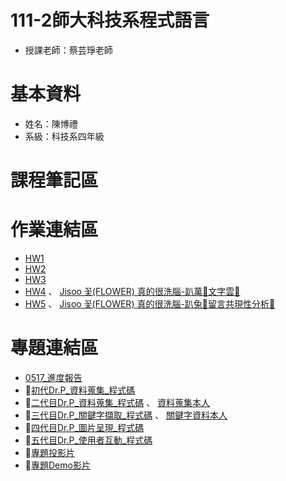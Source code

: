 # 111-2師大科技系程式語言
* 授課老師：蔡芸琤老師
# 基本資料
* 姓名：陳博禮
* 系級：科技系四年級
# 課程筆記區
# 作業連結區
* [HW1](https://github.com/Lilyqq/PL/tree/main/HW1)
* [HW2](https://github.com/Lilyqq/PL/tree/main/HW2)
* [HW3](https://github.com/Lilyqq/PL/tree/main/HW3)
* [HW4](https://github.com/Lilyqq/PL/tree/main/HW4) 、 [Jisoo 꽃(FLOWER) 真的很洗腦-趴萬🌹文字雲🌹](https://medium.com/@jd130peter/jisoo-%EA%BD%83-flower-%E7%9C%9F%E7%9A%84%E5%BE%88%E6%B4%97%E8%85%A6-b0d131c59a1f)
* [HW5](https://github.com/Lilyqq/PL/tree/main/HW5) 、 [Jisoo 꽃(FLOWER) 真的很洗腦-趴兔🌹留言共現性分析🌹](https://medium.com/@jd130peter/jisoo-%EA%BD%83-flower-%E7%9C%9F%E7%9A%84%E5%BE%88%E6%B4%97%E8%85%A6-%E8%B6%B4%E5%85%94-%E7%95%99%E8%A8%80%E5%85%B1%E7%8F%BE%E6%80%A7%E5%88%86%E6%9E%90-ebad8fa1bae0)
# 專題連結區
* [0517_進度報告](https://www.canva.com/design/DAFjK_TEhOE/wC8VkqlqdjxpQQ-KckYk1g/view?utm_content=DAFjK_TEhOE&utm_campaign=designshare&utm_medium=link&utm_source=publishsharelink)
*  🥷[初代Dr.P_資料蒐集_程式碼](https://github.com/Lilyqq/PL/blob/main/Dr.P/heho_Info.ipynb)
*  🥷[二代目Dr.P_資料蒐集_程式碼](https://github.com/Lilyqq/PL/blob/main/Dr.P/heho_Info_1.ipynb) 、 [資料蒐集本人](https://github.com/Lilyqq/PL/blob/main/Dr.P/heho.csv)
*  🥷[三代目Dr.P_關鍵字擷取_程式碼](https://github.com/Lilyqq/PL/blob/main/Dr.P/heho_Info_2.ipynb) 、 [關鍵字資料本人](https://github.com/Lilyqq/PL/blob/main/Dr.P/heho_tag.csv)
*  🥷[四代目Dr.P_圖片呈現_程式碼](https://github.com/Lilyqq/PL/blob/main/Dr.P/heho_Info_3.ipynb)
*  🥷[五代目Dr.P_使用者互動_程式碼](https://github.com/Lilyqq/PL/blob/main/Dr.P/heho_Info_4.ipynb)
*  🥷[專題投影片](https://www.canva.com/design/DAFkfepAxCo/Guo6-ppdWivyQtuka9pfHA/view?utm_content=DAFkfepAxCo&utm_campaign=designshare&utm_medium=link&utm_source=publishsharelink)
*  🥷[專題Demo影片](https://youtu.be/xGXqeOCL0XI)

